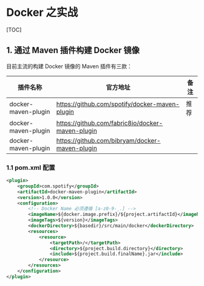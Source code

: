 # Docker 之实战

[TOC]

## 1. 通过 Maven 插件构建 Docker 镜像

目前主流的构建 Docker 镜像的 Maven 插件有三款：

| 插件名称            | 官方地址                                         | 备注 |
| ------------------- | ------------------------------------------------ | ---- |
| docker-maven-plugin | https://github.com/spotify/docker-maven-plugin   | 推荐 |
| docker-maven-plugin | https://github.com/fabric8io/docker-maven-plugin |      |
| docker-maven-plugin | https://github.com/bibryam/docker-maven-plugin   |      |

### 1.1 pom.xml 配置

```xml
<plugin>
	<groupId>com.spotify</groupId>
	<artifactId>docker-maven-plugin</artifactId>
	<version>1.0.0</version>
	<configuration>
		<!-- Docker Name 必须遵循 [a-z0-9-_.] -->
		<imageName>${docker.image.prefix}/${project.artifactId}</imageName>
		<imageTags>${version}</imageTags>
		<dockerDirectory>${basedir}/src/main/docker</dockerDirectory>
		<resources>
			<resource>
				<targetPath>/</targetPath>
				<directory>${project.build.directory}</directory>
				<include>${project.build.finalName}.jar</include>
			</resource>
		</resources>
	</configuration>
</plugin>
```

